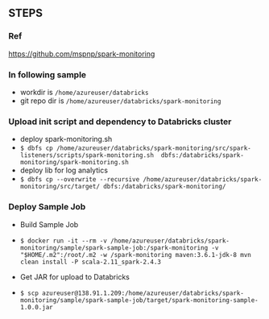 ## STEPS

### Ref
https://github.com/mspnp/spark-monitoring

### In following sample
- workdir is `/home/azureuser/databricks`
- git repo dir is `/home/azureuser/databricks/spark-monitoring`

### Upload init script and dependency to Databricks cluster

- deploy spark-monitoring.sh 
- `$ dbfs cp /home/azureuser/databricks/spark-monitoring/src/spark-listeners/scripts/spark-monitoring.sh  dbfs:/databricks/spark-monitoring/spark-monitoring.sh`
- deploy lib for log analytics
- `$ dbfs cp --overwrite --recursive /home/azureuser/databricks/spark-monitoring/src/target/ dbfs:/databricks/spark-monitoring/`

### Deploy Sample Job
- Build Sample Job
- `$ docker run -it --rm -v /home/azureuser/databricks/spark-monitoring/sample/spark-sample-job:/spark-monitoring -v "$HOME/.m2":/root/.m2 -w /spark-monitoring maven:3.6.1-jdk-8 mvn clean install -P scala-2.11_spark-2.4.3`

- Get JAR for upload to Databricks
- `$ scp azureuser@138.91.1.209:/home/azureuser/databricks/spark-monitoring/sample/spark-sample-job/target/spark-monitoring-sample-1.0.0.jar`
